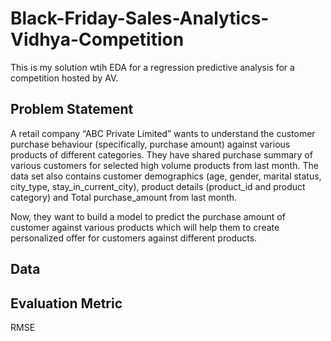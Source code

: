 # Black-Friday-Sales-Analytics-Vidhya-Competition
This is my solution wtih EDA for a regression predictive analysis for a competition hosted by AV.
## Problem Statement
A retail company “ABC Private Limited” wants to understand the customer purchase behaviour (specifically, purchase amount) against various products of different categories. They have shared purchase summary of various customers for selected high volume products from last month.
The data set also contains customer demographics (age, gender, marital status, city_type, stay_in_current_city), product details (product_id and product category) and Total purchase_amount from last month.

Now, they want to build a model to predict the purchase amount of customer against various products which will help them to create personalized offer for customers against different products.

## Data


## Evaluation Metric
RMSE
